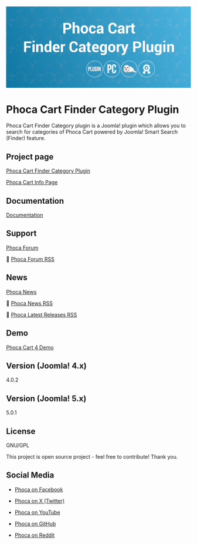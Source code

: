 



![Phoca Cart Finder Category Plugin](https://github.com/PhocaCz/PhocaCartFinderCategoryPlugin/blob/main/phocacartcategory.png?raw=true)

# Phoca Cart Finder Category Plugin



Phoca Cart Finder Category plugin is a Joomla! plugin which allows you to search for categories of Phoca Cart powered by Joomla! Smart Search (Finder) feature.



## Project page

[Phoca Cart Finder Category Plugin](https://www.phoca.cz/phocacart-extensions/2-plugins/71-phoca-cart-finder-category-plugin)

[Phoca Cart Info Page](https://www.phoca.cz/project/phocacart-joomla-ecommerce)



## Documentation

[Documentation](https://www.phoca.cz/documentation/category/115-phoca-cart)





## Support

[Phoca Forum](https://www.phoca.cz/forum)

:bell: [Phoca Forum RSS](https://www.phoca.cz/forum/app.php/feed)



## News

[Phoca News](https://www.phoca.cz/news)

:bell: [Phoca News RSS](https://www.phoca.cz/news?format=feed&type=rss)

:bell: [Phoca Latest Releases RSS](https://www.phoca.cz/download/feed/111?format=feed&type=rss)



## Demo

[Phoca Cart 4 Demo](https://www.phoca.cz/phocacart4demo/)



## Version (Joomla! 4.x)

4.0.2

## Version (Joomla! 5.x)

5.0.1



## License

GNU/GPL



This project is open source project - feel free to contribute! Thank you.



## Social Media

- [Phoca on Facebook](https://www.facebook.com/Phoca.cz)

- [Phoca on X (Twitter)](https://twitter.com/PhocaCz)

- [Phoca on YouTube](https://www.youtube.com/user/phocavideos)

- [Phoca on GitHub](https://github.com/PhocaCz)

- [Phoca on Reddit](https://www.reddit.com/user/PhocaCz)
